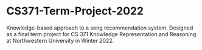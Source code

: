 # CS371-Term-Project-2022
Knowledge-based approach to a song recommendation system. Designed as a final term project for CS 371 Knowledge Representation and Reasoning at Northwestern University in Winter 2022. 


